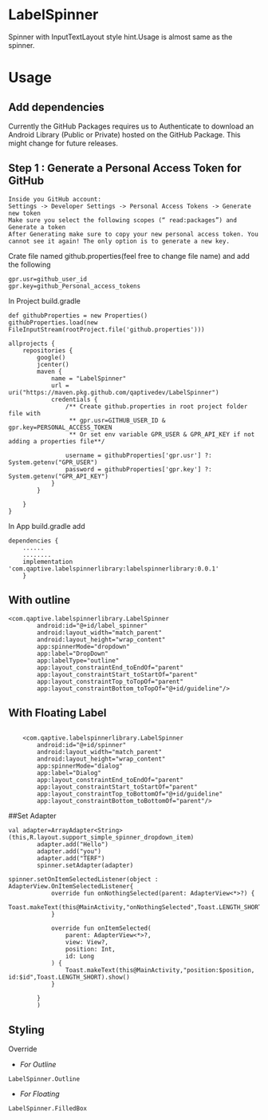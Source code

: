 # LabelSpinner
Spinner with InputTextLayout style hint.Usage is almost same as the spinner.
# Usage 
## Add dependencies

Currently the GitHub Packages requires us to Authenticate to download an Android Library (Public or Private) hosted on the GitHub Package. This might change for future releases.

## Step 1 : Generate a Personal Access Token for GitHub
    Inside you GitHub account:
    Settings -> Developer Settings -> Personal Access Tokens -> Generate new token
    Make sure you select the following scopes (“ read:packages”) and Generate a token
    After Generating make sure to copy your new personal access token. You cannot see it again! The only option is to generate a new key.

Crate file named github.properties(feel free to change file name)
and add the following
```
gpr.usr=github_user_id
gpr.key=github_Personal_access_tokens
```
In Project build.gradle
```
def githubProperties = new Properties()
githubProperties.load(new FileInputStream(rootProject.file('github.properties')))

allprojects {
    repositories {
        google()
        jcenter()
        maven {
            name = "LabelSpinner"
            url = uri("https://maven.pkg.github.com/qaptivedev/LabelSpinner")
            credentials {
                /** Create github.properties in root project folder file with
                 ** gpr.usr=GITHUB_USER_ID & gpr.key=PERSONAL_ACCESS_TOKEN
                 ** Or set env variable GPR_USER & GPR_API_KEY if not adding a properties file**/

                username = githubProperties['gpr.usr'] ?: System.getenv("GPR_USER")
                password = githubProperties['gpr.key'] ?: System.getenv("GPR_API_KEY")
            }
        }
        
    }
}
```
In App build.gradle add
```
dependencies {
    ......
    ........
    implementation 'com.qaptive.labelspinnerlibrary:labelspinnerlibrary:0.0.1'
    }
```
## With outline
```
<com.qaptive.labelspinnerlibrary.LabelSpinner
        android:id="@+id/label_spinner"
        android:layout_width="match_parent"
        android:layout_height="wrap_content"
        app:spinnerMode="dropdown"
        app:label="DropDown"
        app:labelType="outline"
        app:layout_constraintEnd_toEndOf="parent"
        app:layout_constraintStart_toStartOf="parent"
        app:layout_constraintTop_toTopOf="parent"
        app:layout_constraintBottom_toTopOf="@+id/guideline"/>
```
## With Floating Label
```

    <com.qaptive.labelspinnerlibrary.LabelSpinner
        android:id="@+id/spinner"
        android:layout_width="match_parent"
        android:layout_height="wrap_content"
        app:spinnerMode="dialog"
        app:label="Dialog"
        app:layout_constraintEnd_toEndOf="parent"
        app:layout_constraintStart_toStartOf="parent"
        app:layout_constraintTop_toBottomOf="@+id/guideline"
        app:layout_constraintBottom_toBottomOf="parent"/>
```
##Set Adapter
```
val adapter=ArrayAdapter<String>(this,R.layout.support_simple_spinner_dropdown_item)
        adapter.add("Hello")
        adapter.add("you")
        adapter.add("TERF")
        spinner.setAdapter(adapter)
        
spinner.setOnItemSelectedListener(object : AdapterView.OnItemSelectedListener{
            override fun onNothingSelected(parent: AdapterView<*>?) {
                Toast.makeText(this@MainActivity,"onNothingSelected",Toast.LENGTH_SHORT).show()
            }

            override fun onItemSelected(
                parent: AdapterView<*>?,
                view: View?,
                position: Int,
                id: Long
            ) {
                Toast.makeText(this@MainActivity,"position:$position, id:$id",Toast.LENGTH_SHORT).show()
            }

        }
        )
```
## Styling
Override
* *For Outline*
```
LabelSpinner.Outline
```

* *For Floating*
```
LabelSpinner.FilledBox
```
